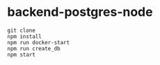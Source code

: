 # backend-postgres-node

```
git clone
npm install
npm run docker-start
npm run create_db
npm start
```